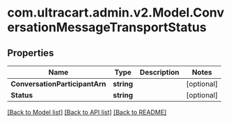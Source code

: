 
# com.ultracart.admin.v2.Model.ConversationMessageTransportStatus

## Properties

Name | Type | Description | Notes
------------ | ------------- | ------------- | -------------
**ConversationParticipantArn** | **string** |  | [optional] 
**Status** | **string** |  | [optional] 

[[Back to Model list]](../README.md#documentation-for-models)
[[Back to API list]](../README.md#documentation-for-api-endpoints)
[[Back to README]](../README.md)

